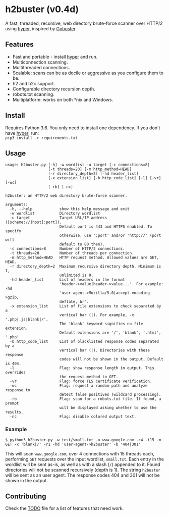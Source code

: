 # h2buster (v0.4d) #
A fast, threaded, recursive, web directory brute-force scanner over HTTP/2 using [hyper](https://github.com/Lukasa/hyper), inspired by [Gobuster](https://github.com/OJ/gobuster).

## Features ##
* Fast and portable - install [hyper](https://github.com/Lukasa/hyper) and run.
* Multiconnection scanning.
* Multithreaded connections.
* Scalable: scans can be as docile or aggressive as you configure them to be.
* h2 and h2c support.
* Configurable directory recursion depth.
* robots.txt scanning.
* Multiplatform: works on both \*nix and Windows.

## Install ##
Requires Python 3.6.
You only need to install one dependency. If you don't have [hyper](https://github.com/Lukasa/hyper), run:\
`pip3 install -r requirements.txt`

## Usage ##
```
usage: h2buster.py [-h] -w wordlist -u target [-c connections=8]
                   [-t threads=20] [-m http_method=HEAD]
                   [-r directory_depth=2] [-hd header_list]
                   [-x extension_list] [-b http_code_list] [-l] [-vr] [-wc]
                   [-rb] [-nc]

h2buster: an HTTP/2 web directory brute-force scanner.

arguments:
  -h, --help            show this help message and exit
  -w wordlist           Directory wordlist
  -u target             Target URL/IP address ([scheme://]host[:port]).
                        Default port is 443 and HTTPS enabled. To specify
                        otherwise, use ':port' and/or 'http://' (port will
                        default to 80 then).
  -c connections=8      Number of HTTP/2 connections.
  -t threads=20         Number of threads per connection.
  -m http_method=HEAD   HTTP request method. Allowed values are GET, HEAD.
  -r directory_depth=2  Maximum recursive directory depth. Minimum is 1,
                        unlimited is 0.
  -hd header_list       List of headers in the format
                        'header->value|header->value...'. For example: -hd
                        'user-agent->Mozilla/5.0|accept-encoding->gzip,
                        deflate, br'.
  -x extension_list     List of file extensions to check separated by a
                        vertical bar (|). For example, -x '.php|.js|blank|/'.
                        The 'blank' keyword signifies no file extension.
                        Default extensions are '/', 'blank', '.html', '.php'
  -b http_code_list     List of blacklisted response codes separated by a
                        vertical bar (|). Directories with these response
                        codes will not be shown in the output. Default is 404.
  -l                    Flag: show response length in output. This overrides
                        the request method to GET.
  -vr                   Flag: force TLS certificate verification.
  -wc                   Flag: request a random path and analyze response to
                        detect false positives (wildcard processing).
  -rb                   Flag: scan for a robots.txt file. If found, a prompt
                        will be displayed asking whether to use the results.
  -nc                   Flag: disable colored output text.
```

### Example ###
```
$ python3 h2buster.py -w test/small.txt -u www.google.com -c4 -t15 -m GET -x 'blank|/' -r1 -hd 'user-agent->h2buster' -b '404|301'
```
This will scan `www.google.com`, over 4 connections with 15 threads each, performing `GET` requests over the input wordlist, `small.txt`. Each entry in the wordlist will be sent as-is, as well as with a slash (`/`) appended to it. Found directories will not be scanned recursively (depth is 1). The string `h2buster` will be sent as an user agent. The response codes 404 and 301 will not be shown in the output.

## Contributing ##
Check the [TODO](TODO.md) file for a list of features that need work.
